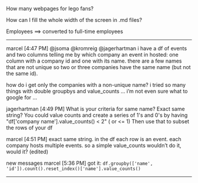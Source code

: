 How many webpages for lego fans?

How can I fill the whole width of the screen in .md files?

Employees ==> converted to full-time employees

---------

marcel [4:47 PM] 
@jsoma @kromreig @jagerhartman i have a df of events and two columns telling me by which company an event in hosted: one column with a company id and one with its name. there are a few names that are not unique so two or three companies have the same name (but not the same id).

how do i get only the companies with a non-unique name? i tried so many things with double groupbys and value_counts … i’m not even sure what to google for …


jagerhartman [4:49 PM] 
What is your criteria for same name?  Exact same string?  You could value counts and create a series of 1's and 0's by having "df['company name'].value_counts() < 2" ( or <= 1) Then use that to subset the rows of your df


marcel [4:51 PM] 
exact same string. in the df each row is an event. each company hosts multiple events. so a simple value_counts wouldn’t do it, would it? (edited)


new messages
marcel [5:36 PM] 
got it:
```df.groupby(['name', 'id']).count().reset_index()['name'].value_counts()```

---------

